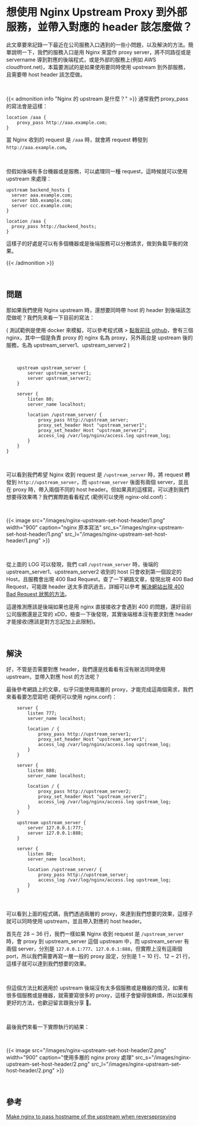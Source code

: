 # 想使用 Nginx Upstream Proxy 到外部服務，並帶入對應的 header 該怎麼做？


此文章要來記錄一下最近在公司服務入口遇到的一些小問題，以及解決的方法。簡單說明一下，我們的服務入口是用 Nginx 來當作 proxy server，將不同路徑或是 servername 導到對應的後端程式，或是外部的服務上(例如 AWS cloudfront.net)，本篇要測試的是如果使用要同時使用 upstream 到外部服務，且需要帶 host header 該怎麼做。

<br>

{{< admonition info "Nginx 的 upstream 是什麼？" >}}
通常我們 proxy_pass 的寫法會是這樣：

```nginx
location /aaa {
    proxy_pass http://aaa.example.com;
}
```

當 Nginx 收到的 request 是 `/aaa` 時，就會將 request 轉發到 `http://aaa.example.com`。

<br>

但假如後端有多台機器或是服務，可以處理同一種 request，這時候就可以使用 upstream 來處理：

```nginx
upstream backend_hosts {
  server aaa.example.com;
  server bbb.example.com;
  server ccc.example.com;
}

location /aaa {
  proxy_pass http://backend_hosts;
}

```

這樣子的好處是可以有多個機器或是後端服務可以分散請求，做到負載平衡的效果。

{{< /admonition >}}

<br>

## 問題

那如果我們使用 Nginx upstream 時，還想要同時帶 host 的 header 到後端該怎麼做呢？我們先來看一下目前的寫法：

( 測試範例是使用 docker 來模擬，可以參考程式碼 > [點我前往 github](https://github.com/880831ian/nginx-upstream-set-host-header)，會有三個 nginx，其中一個是負責 proxy 的 nginx 名為 proxy，另外兩台是 upstream 後的服務，名為 upstream_server1、upstream_server2 )

<br>

```nginx
    upstream upstream_server {
        server upstream_server1;
        server upstream_server2;
    }

    server {
        listen 80;
        server_name localhost;

        location /upstream_server/ {
            proxy_pass http://upstream_server;
            proxy_set_header Host "upstream_server1";
            proxy_set_header Host "upstream_server2";
            access_log /var/log/nginx/access.log upstream_log;
        }
    }
}
```

<br>

可以看到我們希望 Nginx 收到 request 是 `/upstream_server` 時，將 request 轉發到 `http://upstream_server`，而 `upstream_server` 後面有兩個 server，並且在 proxy 時，帶入兩個不同的 host header。但如果真的這樣寫，可以達到我們想要得效果嗎？我們實際跑看看程式 (範例可以使用 nginx-old.conf)：

<br>

{{< image src="/images/nginx-upstream-set-host-header/1.png"  width="900" caption="nginx 原本寫法" src_s="/images/nginx-upstream-set-host-header/1.png" src_l="/images/nginx-upstream-set-host-header/1.png" >}}

<br>

從上面的 LOG 可以發現，我們 call `/upstream_server` 時，後端的 upstream_server1、upstream_server2 收到的 host 只會收到第一個設定的 Host，且服務會出現 400 Bad Request，查了一下網路文章，發現出現 400 Bad Request，可能跟 header 送太多資訊過去，詳細可以參考 [解決網站出現 400 Bad Request 狀態的方法](https://tools.wingzero.tw/article/sn/534)。

這邊推測應該是後端如果也是用 nginx 直接接收才會遇到 400 的問題，還好目前公司服務還是正常的 xDD，檢查一下後發現，其實後端根本沒有要求對應 header 才能接收(應該是對方忘記加上此限制)。

<br>

## 解決

好，不管是否需要對應 header，我們還是找看看有沒有辦法同時使用 upstream，並帶入對應 host 的方法呢？

最後參考網路上的文章，似乎只能使用兩層的 proxy，才能完成這兩個需求，我們來看看要怎麼寫吧 (範例可以使用 nginx.conf)：

```nginx
    server {
        listen 777;
        server_name localhost;

        location / {
            proxy_pass http://upstream_server1;
            proxy_set_header Host "upstream_server1";
            access_log /var/log/nginx/access.log upstream_log;
        }
    }

    server {
        listen 888;
        server_name localhost;

        location / {
            proxy_pass http://upstream_server2;
            proxy_set_header Host "upstream_server2";
            access_log /var/log/nginx/access.log upstream_log;
        }
    }

    upstream upstream_server {
        server 127.0.0.1:777;
        server 127.0.0.1:888;
    }

    server {
        listen 80;
        server_name localhost;

        location /upstream_server/ {
            proxy_pass http://upstream_server;
            access_log /var/log/nginx/access.log upstream_log;
        }
    }
```

<br>

可以看到上面的程式碼，我們透過兩層的 proxy，來達到我們想要的效果，這樣子就可以同時使用 upstream，並且帶入對應的 host header。

首先在 28 ~ 36 行，我們一樣如果 Nginx 收到 request 是 `/upstream_server` 時，會 proxy 到 upstream_server 這個 upstream 中，而 upstream_server 有兩個 server，分別是 `127.0.0.1:777`、`127.0.0.1:888`，但實際上沒有這兩個 port，所以我們需要再寫一層一般的 proxy 設定，分別是 1 ~ 10 行、12 ~ 21 行，這樣子就可以達到我們想要的效果。

<br>

但這個方法比較適用於 upstream 後端沒有太多個服務或是機器的情況，如果有很多個服務或是機器，就需要寫很多的 proxy，這樣子會變得很麻煩，所以如果有更好的方法，也歡迎留言跟我分享 🤣。

<br>

最後我們來看一下實際執行的結果：

<br>

{{< image src="/images/nginx-upstream-set-host-header/2.png"  width="900" caption="使用多層的 nginx proxy 處理" src_s="/images/nginx-upstream-set-host-header/2.png" src_l="/images/nginx-upstream-set-host-header/2.png" >}}

<br>

## 參考

[Make nginx to pass hostname of the upstream when reverseproxying](https://serverfault.com/questions/598202/make-nginx-to-pass-hostname-of-the-upstream-when-reverseproxying)


